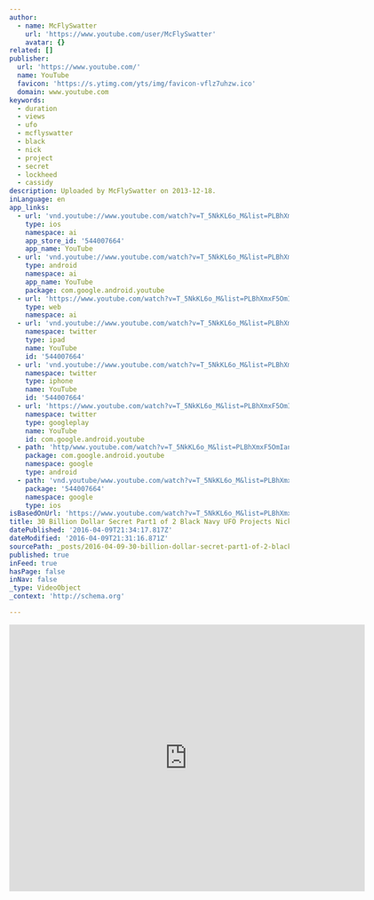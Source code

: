 ```yaml
---
author:
  - name: McFlySwatter
    url: 'https://www.youtube.com/user/McFlySwatter'
    avatar: {}
related: []
publisher:
  url: 'https://www.youtube.com/'
  name: YouTube
  favicon: 'https://s.ytimg.com/yts/img/favicon-vflz7uhzw.ico'
  domain: www.youtube.com
keywords:
  - duration
  - views
  - ufo
  - mcflyswatter
  - black
  - nick
  - project
  - secret
  - lockheed
  - cassidy
description: Uploaded by McFlySwatter on 2013-12-18.
inLanguage: en
app_links:
  - url: 'vnd.youtube://www.youtube.com/watch?v=T_5NkKL6o_M&list=PLBhXmxF5OmIanAge4EkeOo96i46jaO5JX&index=7&feature=applinks'
    type: ios
    namespace: ai
    app_store_id: '544007664'
    app_name: YouTube
  - url: 'vnd.youtube://www.youtube.com/watch?v=T_5NkKL6o_M&list=PLBhXmxF5OmIanAge4EkeOo96i46jaO5JX&index=7&feature=applinks'
    type: android
    namespace: ai
    app_name: YouTube
    package: com.google.android.youtube
  - url: 'https://www.youtube.com/watch?v=T_5NkKL6o_M&list=PLBhXmxF5OmIanAge4EkeOo96i46jaO5JX&index=7&feature=applinks'
    type: web
    namespace: ai
  - url: 'vnd.youtube://www.youtube.com/watch?v=T_5NkKL6o_M&list=PLBhXmxF5OmIanAge4EkeOo96i46jaO5JX&index=7&feature=applinks'
    namespace: twitter
    type: ipad
    name: YouTube
    id: '544007664'
  - url: 'vnd.youtube://www.youtube.com/watch?v=T_5NkKL6o_M&list=PLBhXmxF5OmIanAge4EkeOo96i46jaO5JX&index=7&feature=applinks'
    namespace: twitter
    type: iphone
    name: YouTube
    id: '544007664'
  - url: 'https://www.youtube.com/watch?v=T_5NkKL6o_M&list=PLBhXmxF5OmIanAge4EkeOo96i46jaO5JX&index=7'
    namespace: twitter
    type: googleplay
    name: YouTube
    id: com.google.android.youtube
  - path: 'http/www.youtube.com/watch?v=T_5NkKL6o_M&list=PLBhXmxF5OmIanAge4EkeOo96i46jaO5JX&index=7'
    package: com.google.android.youtube
    namespace: google
    type: android
  - path: 'vnd.youtube/www.youtube.com/watch?v=T_5NkKL6o_M&list=PLBhXmxF5OmIanAge4EkeOo96i46jaO5JX&index=7'
    package: '544007664'
    namespace: google
    type: ios
isBasedOnUrl: 'https://www.youtube.com/watch?v=T_5NkKL6o_M&list=PLBhXmxF5OmIanAge4EkeOo96i46jaO5JX&index=7'
title: 30 Billion Dollar Secret Part1 of 2 Black Navy UFO Projects Nick Cook
datePublished: '2016-04-09T21:34:17.817Z'
dateModified: '2016-04-09T21:31:16.871Z'
sourcePath: _posts/2016-04-09-30-billion-dollar-secret-part1-of-2-black-navy-ufo-projects.md
published: true
inFeed: true
hasPage: false
inNav: false
_type: VideoObject
_context: 'http://schema.org'

---
```

<iframe src="https://cdn.embedly.com/widgets/media.html?src=https%3A%2F%2Fwww.youtube.com%2Fembed%2Fvideoseries%3Flist%3DPLBhXmxF5OmIanAge4EkeOo96i46jaO5JX&amp;url=https%3A%2F%2Fwww.youtube.com%2Fwatch%3Fv%3DT_5NkKL6o_M%26list%3DPLBhXmxF5OmIanAge4EkeOo96i46jaO5JX%26index%3D7&amp;image=https%3A%2F%2Fi.ytimg.com%2Fvi%2FT_5NkKL6o_M%2Fhqdefault.jpg&amp;key=b7d04c9b404c499eba89ee7072e1c4f7&amp;type=text%2Fhtml&amp;schema=youtube" width="640" height="480" scrolling="no" frameborder="0" allowfullscreen="allowfullscreen" style=""></iframe>